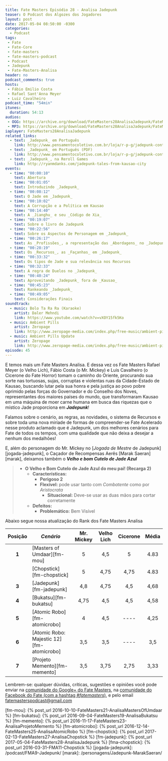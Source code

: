 ```yaml
---
title: Fate Masters Episódio 28 - Analisa Jadepunk
teaser: O Podcast dos Algozes dos Jogadores
layout: post
date: 2017-05-04 08:50:00 -0300
categories:
  - Podcast
tags:
 - Fate
 - Fate-Core
 - fate-masters
 - fate-masters-podcast
 - Podcast
 - Jadepunk
 - Fate-Masters-Analisa
header: no
podcast_comments: true 
hosts:
 - Fábio Emilio Costa
 - Rafael Sant'Anna Meyer
 - Luiz Cavalheiro
podcast_time: "54min"
itunes:
  duration: 54:13
audios:
 - OGG: https://archive.org/download/FateMasters28AnalisaJadepunk/FateMasters28-AnalisaJadepunk.ogg
 - MP3: https://archive.org/download/FateMasters28AnalisaJadepunk/FateMasters28-AnalisaJadepunk.mp3
iaplayer: FateMasters28AnalisaJadepunk
related_links:
  - text: _Jadepunk_ em Português
    link: http://www.pensamentocoletivo.com.br/loja/r-p-g/jadepunk-contos-da-cidade-de-kausao/
  - text: _Jadepunk_ em Português (PDF)
    link: http://www.pensamentocoletivo.com.br/loja/r-p-g/jadepunk-contos-da-cidade-de-kausao-versao-digital/
  - text: _Jadepunk_, na Reroll Games
    link: http://ryanmdanks.com/jadepunk-tales-from-kausao-city
events:
  - time: "00:00:10"
    text: Abertura
  - time: "00:01:05"
    text: Introduzindo _Jadepunk_
  - time: "00:08:12"
    text: O Jade em _Jadepunk_
  - time: "00:10:02"
    text: A Corrupção e a Política em Kausao
  - time: "00:14:40"
    text: A _Jianghu_ e seu _Código de Xia_
  - time: "00:19:07"
    text: Sobre o livro de Jadepunk
  - time: "00:22:56"
    text: Sobre os Aspectos de Personagem em _Jadepunk_
  - time: "00:26:17"
    text: As _Profissões_, a representação das _Abordagens_ no _Jadepunk_
  - time: "00:28:19"
    text: Os _Recursos_, as _Façanhas_ em _Jadepunk_
  - time: "00:33:32"
    text: Os tipos de Jade e sua relevância nos Recursos
  - time: "00:32:33"
    text: A regra de Duelos no _Jadepunk_
  - time: "00:40:24"
    text: Aproveitando _Jadepunk_ fora de _Kausao_
  - time: "00:45:23"
    text: Rankeando _Jadepunk_
  - time: "00:49:05"
    text: Considerações Finais
soundtrack:
  - music: Bolo Ta Ra Ra (Karaoke)
    artist: Daler Mehndi
    link: https://www.youtube.com/watch?v=vXOY15fk5Ko
  - music: Ambient Pills
    artist: Zeropage
    link: http://www.zeropage-media.com/index.php/free-music/ambient-pills
  - music: Ambient Pills Update
    artist: Zeropage
    link: http://www.zeropage-media.com/index.php/free-music/ambient-pills-update
episode: 45
---
```


E temos mais um Fate Masters Analisa. E dessa vez os Fate Masters  Rafael Meyer (o Velho Lich), Fábio Costa (o Mr. Mickey) e Luis Cavalheiro (o Cicerone do Fate Horror) tomam o caminho do Oriente, procurando sua sorte nas tortuosas, sujas, corruptas e violentas ruas da Cidade-Estado de Kausao, buscando lutar pela sua honra e pela justiça ao povo pobre oprimido pelas forças do Governador e do Conselho dos Noves, representantes dos maiores países do mundo, que transformaram Kausao em uma máquina de moer carne humana em busca das riquezas que o místico Jade proporciona em ___Jadepunk___!

Falamos sobre o cenário, as regras, as novidades, o sistema de Recursos e sobre toda uma nova miríade de formas de compreender-se  Fate Acelerado nesse produto aclamado que é Jadepunk, um dos melhores cenários para Fate de todos os tempos, com uma qualidade que não deixa a desejar a nenhum dos medalhões!

E, além do personagem do Mr. Mickey no [_Jogada de Mestre_ de Jadepunk][jogada-jadepunk], o Caçador de Recompensas Aerês [Marak Saeran][marak], deixamos também o ___Velho e bom Cutelo de Jade Azul___

> + __O Velho e Bom Cutelo de Jade Azul do meu pai! (Recarga 2)__
>	+ __Características:__
>		+ __Perigoso 2__
>		+ __Flexível:__ pode usar tanto com _Combatente_ como por _Aristocrata_
>			+ __Situacional:__ Deve-se usar as duas mãos para cortar corretamente
>	+ __Defeitos:__
>		+ __Problemático:__ Bem Visível

Abaixo segue nossa atualização do Rank dos Fate Masters Analisa

| **Posição**  | ***Cenário***                              | **Mr. Mickey** | **Velho Lich** | **Cicerone** | **Média** |
|:------------:|--------------------------------------------|:--------------:|:--------------:|:------------:|:---------:|
|  **1**       | [Masters of Umdaar][fm-mou]                |    5           |       4,5      |     5        |   4.83    |
|              | [Chopstick][fm-chopstick]                  |    5           |       4,75     |     4,75     |   4.83    |
|  **3**       | [Jadepunk][fm-jadepunk]                    |    4,8         |       4,75     |     4,5      |   4,68    |
|  **4**       | [Bukatsu][fm-bukatsu]                      |    4,75        |       4,5      |     4,5      |   4,58    |
|  **5**       | [Atomic Robo][fm-atomicrobo]               |    4           |       4,5      |     ----     |   4,25    |
|  **6**       | [Atomic Robo: Majestic 12][fm-atomicrobo]  |    3,5         |       3,5      |     ----     |   3,5     |
|  **7**       | [Projeto Memento][fm-memento]              |    3,5         |       3,75     |     2,75     |   3,33    |

Lembrem-se: qualquer  dúvidas, críticas, sugestões  e opiniões você pode enviar na [comunidade do Google+ do Fate Masters][gplus], na [comunidade do Facebook do Fate (com a hashtag _#fatemasters_)][fb], e pelo email <fatemasterspodcast@gmail.com>

[gplus]: https://plus.google.com/communities/100913016060492249875
[fb]: https://www.facebook.com/groups/faterpgbrasil/
[spaces]: https://goo.gl/spaces/gFqsaUsaSJN1boHH9
[fm-mou]: {% post_url 2016-10-10-FateMasters21-AnalisaMastersOfUmdaar %}
[fm-bukatsu]: {% post_url 2016-09-04-FateMasters19-AnalisaBukatsu %}
[fm-memento]: {% post_url 2016-11-17-FateMasters23-AnalisaProjetoMemento %}
[fm-atomicrobo]: {% post_url 2016-12-14-FateMasters25-AnalisaAtomicRobo %}
[fm-chopstick]:  {% post_url 2017-02-13-FateMasters27-AnalisaChopstick %}
[fm-jadepunk]:  {% post_url 2017-05-04-FateMasters28-AnalisaJadepunk %}
[fma-chopstick]: {% post_url 2016-03-31-FMA11-Chopstick %}
[jogada-jadepunk]: /podcast/FMA9-Jadepunk/
[marak]: /personagens/Jadepunk-MarakSaeran/

